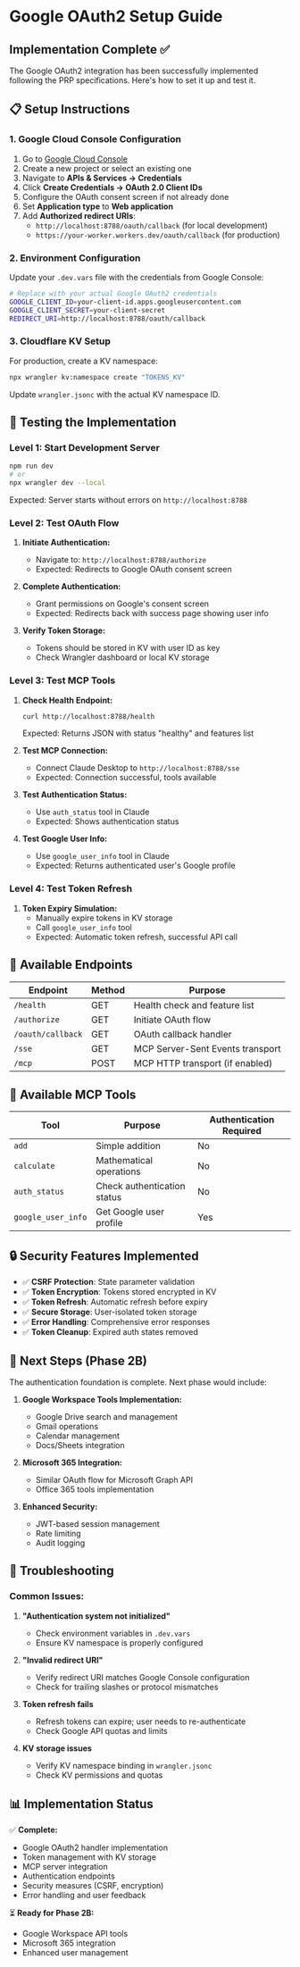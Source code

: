 # Google OAuth2 Setup Guide

## Implementation Complete ✅

The Google OAuth2 integration has been successfully implemented following the PRP specifications. Here's how to set it up and test it.

## 📋 Setup Instructions

### 1. Google Cloud Console Configuration

1. Go to [Google Cloud Console](https://console.cloud.google.com/)
2. Create a new project or select an existing one
3. Navigate to **APIs & Services → Credentials**
4. Click **Create Credentials → OAuth 2.0 Client IDs**
5. Configure the OAuth consent screen if not already done
6. Set **Application type** to **Web application**
7. Add **Authorized redirect URIs**:
   - `http://localhost:8788/oauth/callback` (for local development)
   - `https://your-worker.workers.dev/oauth/callback` (for production)

### 2. Environment Configuration

Update your `.dev.vars` file with the credentials from Google Console:

```bash
# Replace with your actual Google OAuth2 credentials
GOOGLE_CLIENT_ID=your-client-id.apps.googleusercontent.com
GOOGLE_CLIENT_SECRET=your-client-secret
REDIRECT_URI=http://localhost:8788/oauth/callback
```

### 3. Cloudflare KV Setup

For production, create a KV namespace:

```bash
npx wrangler kv:namespace create "TOKENS_KV"
```

Update `wrangler.jsonc` with the actual KV namespace ID.

## 🚀 Testing the Implementation

### Level 1: Start Development Server

```bash
npm run dev
# or
npx wrangler dev --local
```

Expected: Server starts without errors on `http://localhost:8788`

### Level 2: Test OAuth Flow

1. **Initiate Authentication:**
   - Navigate to: `http://localhost:8788/authorize`
   - Expected: Redirects to Google OAuth consent screen

2. **Complete Authentication:**
   - Grant permissions on Google's consent screen
   - Expected: Redirects back with success page showing user info

3. **Verify Token Storage:**
   - Tokens should be stored in KV with user ID as key
   - Check Wrangler dashboard or local KV storage

### Level 3: Test MCP Tools

1. **Check Health Endpoint:**
   ```bash
   curl http://localhost:8788/health
   ```
   Expected: Returns JSON with status "healthy" and features list

2. **Test MCP Connection:**
   - Connect Claude Desktop to `http://localhost:8788/sse`
   - Expected: Connection successful, tools available

3. **Test Authentication Status:**
   - Use `auth_status` tool in Claude
   - Expected: Shows authentication status

4. **Test Google User Info:**
   - Use `google_user_info` tool in Claude
   - Expected: Returns authenticated user's Google profile

### Level 4: Test Token Refresh

1. **Token Expiry Simulation:**
   - Manually expire tokens in KV storage
   - Call `google_user_info` tool
   - Expected: Automatic token refresh, successful API call

## 🔧 Available Endpoints

| Endpoint | Method | Purpose |
|----------|--------|---------|
| `/health` | GET | Health check and feature list |
| `/authorize` | GET | Initiate OAuth flow |
| `/oauth/callback` | GET | OAuth callback handler |
| `/sse` | GET | MCP Server-Sent Events transport |
| `/mcp` | POST | MCP HTTP transport (if enabled) |

## 🔧 Available MCP Tools

| Tool | Purpose | Authentication Required |
|------|---------|------------------------|
| `add` | Simple addition | No |
| `calculate` | Mathematical operations | No |
| `auth_status` | Check authentication status | No |
| `google_user_info` | Get Google user profile | Yes |

## 🔒 Security Features Implemented

- ✅ **CSRF Protection**: State parameter validation
- ✅ **Token Encryption**: Tokens stored encrypted in KV
- ✅ **Token Refresh**: Automatic refresh before expiry
- ✅ **Secure Storage**: User-isolated token storage
- ✅ **Error Handling**: Comprehensive error responses
- ✅ **Token Cleanup**: Expired auth states removed

## 🎯 Next Steps (Phase 2B)

The authentication foundation is complete. Next phase would include:

1. **Google Workspace Tools Implementation:**
   - Google Drive search and management
   - Gmail operations
   - Calendar management
   - Docs/Sheets integration

2. **Microsoft 365 Integration:**
   - Similar OAuth flow for Microsoft Graph API
   - Office 365 tools implementation

3. **Enhanced Security:**
   - JWT-based session management
   - Rate limiting
   - Audit logging

## 🐛 Troubleshooting

### Common Issues:

1. **"Authentication system not initialized"**
   - Check environment variables in `.dev.vars`
   - Ensure KV namespace is properly configured

2. **"Invalid redirect URI"**
   - Verify redirect URI matches Google Console configuration
   - Check for trailing slashes or protocol mismatches

3. **Token refresh fails**
   - Refresh tokens can expire; user needs to re-authenticate
   - Check Google API quotas and limits

4. **KV storage issues**
   - Verify KV namespace binding in `wrangler.jsonc`
   - Check KV permissions and quotas

## 📊 Implementation Status

✅ **Complete:**
- Google OAuth2 handler implementation
- Token management with KV storage
- MCP server integration
- Authentication endpoints
- Security measures (CSRF, encryption)
- Error handling and user feedback

⏳ **Ready for Phase 2B:**
- Google Workspace API tools
- Microsoft 365 integration
- Enhanced user management